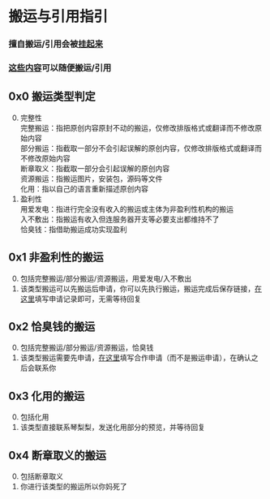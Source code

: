 # 搬运与引用指引  
### 擅自搬运/引用会被[挂起来][]  
### [这些内容][]可以随便搬运/引用  
  
  
## 0x0 搬运类型判定  
0. 完整性  
    完整搬运：指把原创内容原封不动的搬运，仅修改排版格式或翻译而不修改原始内容  
    部分搬运：指截取一部分不会引起误解的原创内容，仅修改排版格式或翻译而不修改原始内容  
    断章取义：指截取一部分会引起误解的原创内容  
    资源搬运：指搬运图片，安装包，源码等文件  
    化用：指以自己的语言重新描述原创内容  
1. 盈利性  
    用爱发电：指进行完全没有收入的搬运或主体为非盈利性机构的搬运  
    入不敷出：指搬运有收入但连服务器开支等必要支出都维持不了  
    恰臭钱：指借助搬运成功实现盈利  
## 0x1 非盈利性的搬运  
0. 包括完整搬运/部分搬运/资源搬运，用爱发电/入不敷出  
1. 该类型搬运可以先搬运后申请，你可以先执行搬运，搬运完成后保存链接，[在这里][]填写申请记录即可，无需等待回复  
## 0x2 恰臭钱的搬运  
0. 包括完整搬运/部分搬运/资源搬运，恰臭钱  
1. 该类型搬运需要先申请，[在这里][]填写合作申请（而不是搬运申请），在确认之后会联系你  
## 0x3 化用的搬运  
0. 包括化用  
1. 该类型直接联系琴梨梨，发送化用部分的预览，并等待回复  
## 0x4 断章取义的搬运  
0. 包括断章取义  
1. 你进行该类型的搬运所以你妈死了  




[挂起来]: NM$L.md
[这些内容]: CopyAsYouWant.md
[在这里]: https://h5.scene.yqh5.cn/s/JqtSctjp
